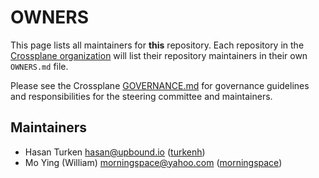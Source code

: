# OWNERS

This page lists all maintainers for **this** repository. Each repository in the [Crossplane
organization](https://github.com/crossplane/) will list their repository maintainers in their own
`OWNERS.md` file.

Please see the Crossplane
[GOVERNANCE.md](https://github.com/crossplane/crossplane/blob/master/GOVERNANCE.md) for governance
guidelines and responsibilities for the steering committee and maintainers.

## Maintainers

* Hasan Turken <hasan@upbound.io> ([turkenh](https://github.com/turkenh))
* Mo Ying (William) <morningspace@yahoo.com> ([morningspace](https://github.com/morningspace))

